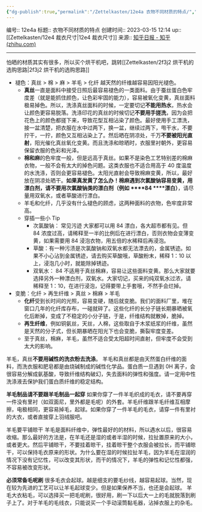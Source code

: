 ```yaml
---
{"dg-publish":true,"permalink":"/Zettelkasten/12e4a 衣物不同材质的特点/","dgPassFrontmatter":true}
---
```


编号:: 12e4a
标题:: 衣物不同材质的特点
创建时间:: 2023-03-15 12:14
up:: [[Zettelkasten/12e4 裁衣尺寸\|12e4 裁衣尺寸]]
来源:: [知乎日报 - 知乎 (zhihu.com)](https://daily.zhihu.com/story/9682905)

---

怕晒的材质其实有很多，所以买个烘干机吧，跳转[[Zettelkasten/2f3j2 烘干机的选购思路\|2f3j2 烘干机的选购思路]]
- 褪色：真丝 > 棉 > 麻 > 羊毛 > 化纤 越天然的纤维越容易因阳光褪色。
	- **真丝**一直是面料中接受日照后最容易褪色的一类面料。由于蚕丝蛋白色牢度差（就是能抓住颜色，让色彩牢固的能力），容易被氧化变黄，真丝面料极易掉色。所以，洗涤真丝面料的时候，一定要切记**不能用热水**，热水会让颜色更容易脱落。洗涤印花的真丝的时候切记**不要用手搓洗**，因为会把花色上的颜色都搓下来，导致花型互相沾染了颜色。最好使用手工漂洗， 接一盆清楚，把衣服在水中过两下，换一盆，继续过两下，甩干水，不要拧干，一拧，颜色又互相沾染上了。然后晒在阴凉处，千万**不要被阳光直射**，阳光催化真丝氧化变黄。而且洗涤和晾晒时，衣服里衬朝外，更容易保留衣服的色彩和光泽。
	- **棉和麻**的色牢度一般，但是远高于真丝。如果不是染色工艺特别差的棉麻衣物，一般不会有太大的掉色问题。这类衣服也不适合用高于 40 度温度的水洗涤，否则会更容易褪色。太阳光直射会导致棉麻变黄，所以，最好放在阴凉处晒干。**如果真发黄了怎么办！**棉麻遇到次氯酸钠容易变黄，用漂白剂，请**不要用次氯酸钠类的漂白剂（例如 ****84 ****漂白）**，请尽量用双氧水，或者草酸进行漂白。
	- 羊毛和化纤，几乎没有什么褪色的顾虑，这两种面料的衣物，色牢度非常高。
	- 穿插一些小 Tip
		- 次氯酸钠： 常见污迹 大家都可以用 84 漂白，各大超市都有见。但 84 浓度过高，请稀释至一半的比例后在进行漂白，否则衣物会变薄变黄，如果需要用 84 浸泡衣物，用五倍的水稀释后再浸泡。
		- 草酸：有一种污渍是次氯酸钠和双氧水都无法漂去的，金属锈迹。如果不小心沾到金属锈迹，请去购买草酸哦，草酸粉末，稀释 1：10 以上，浸泡几小时，就能除掉锈迹。
		- 双氧水： 84 不适用于真丝棉麻，容易让这些面料变黄。那么大家就要选择另外一种漂白剂，双氧水。大家切记，买来的纯双氧水过浓，请稀释至 1：10，在进行浸泡，记得要带上手套哦，不然手会烂掉。
- 变脆：化纤 > 再生纤维 > 真丝 > 棉麻 > 羊毛
	- **化纤**受到长时间的光照，容易变硬，随后就变脆。我们的面料厂里，堆在窗口几年的化纤库存布，一碰就碎了。这些化纤的长分子链长期暴晒被氧化后断掉，变成了不稳定的小分子链，于是，纤维结构就散掉，脆掉。
	- **再生纤维**，例如铜氨丝，天丝，人棉，这些取自于木浆纸浆的纤维，虽然是天然的分子式，但长期暴晒在阳光下也会变脆，撕裂牢度变差。
	- 至于真丝，棉麻，羊毛，虽然不适合受太阳超时间直射，但牢度不会受到太大的影响。

羊毛，真丝**不要用碱性的洗衣粉去洗涤**。
羊毛和真丝都是由天然蛋白纤维的面料，而洗衣服和肥皂都是由烧碱制成的碱性化学品。蛋白质一旦遇到 0H 离子，会很容易分解成氨基酸，导致纤维结构破幻，失去面料的弹性和强度。请一定用中性洗涤液去保护我们蛋白质纤维的稳定结构。

**羊毛制品请不要跟羊毛制品一起穿**
如果你穿了一件羊毛织成的毛衣，请不要再穿一件没有里衬（如双面尼，里外都是毛呢）的外套。羊毛纤维跟羊毛纤维互相摩擦，电极相同，更容易掉毛，起球。如果你穿了一件羊毛的毛衣，请穿一件有里衬的大衣，或者直接穿上羽绒服吧。

羊毛要平铺晾干
羊毛是面料纤维中，弹性最好的的材料，所以遇水以后，很容易收缩。那么最好的方法是，在羊毛还是湿的或者半湿的时候，拉扯置原来的大小，或者更大。然后平铺晾干，不要挂着晾干，挂着晾干整个衣服会被拉长，而平铺晾干，可以保持毛衣原来的形状。为什么要在湿的时候拉扯羊毛，因为羊毛在湿润的情况下没有记忆性，可以改变其形状，而干的情况下，羊毛的弹性和记忆性都强，不容易被改变形状。

**必须常备毛呢刷**
很多毛衣会起球。越是细支的要毛纱线，越容易起球。当然，现在较为先进的工艺可以让羊毛起球变少。但是如果保养不当，也还是会起球。
羊毛大衣粘毛，可以选择买一把毛呢刷，很好用，刷一下以后大一上的毛就脱落到刷子上了。对于羊毛的毛线衣，只能说买一个手动滚筒黏毛器，沾掉衣服上的杂毛。
